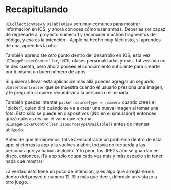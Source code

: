 # Recapitulando

`UICollectionView` y `UITableView` son muy comunes para mostrar información en iOS, y ahora conoces cómo usar ambas. Deberías ser capaz de regresarte al proyecto número 1 y reconocer muchos fragmentos de código, y esa es la intención – Apple ha hecho muy fácil esto, si aprendes de una, aprendes la otra.

También aprendiste otro punto dentro del desarrollo en iOS, esta vez `UIImagePickerController`, `UUID`, clases personalizadas y más. Tal vez aún no te des cuenta, pero ahora posees el conocimiento suficiente para crearte por ti mismo un buen número de apps.

Si quisieras llevar esta aplicación más allá puedes agregar un segundo `UIAlertController` que se muestra cuando el usuario presiona una imagen, y le pregunta si quiere renombrar a la persona o eliminarla.

También puedes intentar `picker.sourceType = .camera` cuando crees el "picker", quien dirá cuándo se va a crear una nueva imagen al tomar una foto. Esto sólo se puede en dispositivos (¡No en el simulador!) entonces quizá quieras revisar el valor que retorna `UIImagePickerController.isSourceTypeAvailable()` antes de intentar utilizarlo.

Antes de que terminemos, tal vez encontraste un problema dentro de esta app: si cierras la app y la vuelves a abrir, todavía no recuerda a las personas que ya habías incluído. Y lo peor, los JPEGs aún se guardan en disco, entonces, ¡Tu app sólo ocupa cada vez más y más espacio sin tener nada que mostrar!

La verdad esto tiene un poco de intención, y es algo que arreglaremos dentro del proyecto número 12. Sin más que decir, démosle un vistazo a otro juego...
